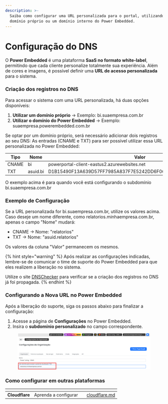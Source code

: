 ```yaml
---
description: >-
  Saiba como configurar uma URL personalizada para o portal, utilizando um
  domínio próprio ou um domínio interno do Power Embedded.
---
```


# Configuração do DNS

O **Power Embedded** é uma plataforma **SaaS no formato white-label**, permitindo que cada cliente personalize totalmente sua experiência. Além de cores e imagens, é possível definir uma **URL de acesso personalizada** para o sistema.

### Criação dos registros no DNS

Para acessar o sistema com uma URL personalizada, há duas opções disponíveis:

1. **Utilizar um domínio próprio** → Exemplo: bi.suaempresa.com.br
2. **Utilizar o domínio do Power Embedded** → Exemplo: suaempresa.powerembedded.com.br

Se optar por um domínio próprio, será necessário adicionar dois registros ao seu DNS: As entradas (CNAME e TXT) para ser possível utilizar essa URL personalizada no Power Embedded:

| Tipo  | Nome     | Valor                                                            |
| ----- | -------- | ---------------------------------------------------------------- |
| CNAME | bi       | powerportal-client-eastus2.azurewebsites.net                     |
| TXT   | asuid.bi | D1B15490F13A639D57FF7985A837F7E5242DD6F062BEEC8698E3CC36A6CBD693 |

O exemplo acima é para quando você está configurando o subdomínio bi.suaempresa.com.br

### Exemplo de Configuração

Se a URL personalizada for bi.suaempresa.com.br, utilize os valores acima. Caso deseje um nome diferente, como relatorios.minhaempresa.com.br, apenas o campo "Nome" mudará:

* CNAME → Nome: "relatorios"
* TXT → Nome: "asuid.relatorios"

Os valores da coluna "Valor" permanecem os mesmos.

{% hint style="warning" %}
Após realizar as configurações indicadas, lembre-se de comunicar o time de suporte do Power Embedded para que eles realizem a liberação no sistema.

Utilize o site [DNSChecker](https://dnschecker.org/) para verificar se a criação dos registros no DNS já foi propagada.
{% endhint %}

### Configurando a Nova URL no Power Embedded

Após a liberação do suporte, siga os passos abaixo para finalizar a configuração:

1. Acesse a página de **Configurações** no Power Embedded.
2. Insira o **subdomínio personalizado** no campo correspondente.

<figure><img src="../../.gitbook/assets/03.png" alt=""><figcaption></figcaption></figure>

### Como configurar em outras plataformas

<table data-view="cards"><thead><tr><th></th><th></th><th></th><th data-hidden data-card-target data-type="content-ref"></th></tr></thead><tbody><tr><td><strong>Cloudflare</strong></td><td>Aprenda a configurar</td><td></td><td><a href="cloudflare.md">cloudflare.md</a></td></tr></tbody></table>
